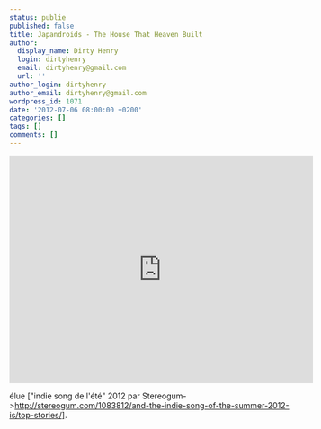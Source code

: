 ```yaml
---
status: publie
published: false
title: Japandroids - The House That Heaven Built
author:
  display_name: Dirty Henry
  login: dirtyhenry
  email: dirtyhenry@gmail.com
  url: ''
author_login: dirtyhenry
author_email: dirtyhenry@gmail.com
wordpress_id: 1071
date: '2012-07-06 08:00:00 +0200'
categories: []
tags: []
comments: []
---
```

<iframe width="540" height="405" src="http://www.youtube.com/embed/alW6358dPxI" frameborder="0" allowfullscreen></iframe>

élue ["indie song de l'été" 2012 par Stereogum->http://stereogum.com/1083812/and-the-indie-song-of-the-summer-2012-is/top-stories/].
